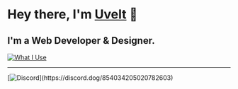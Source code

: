 # Hey there, I'm [Uvelt](https://uvelt.xyz) 👋

## I'm a Web Developer & Designer.
[![What I Use](https://skillicons.dev/icons?i=js,ts,html,css,vscode,tailwind,react,ps,pr,nextjs,figma)](https://uvelt.xyz)

<hr>

[![Discord](https://lanyard.cnrad.dev/api/225238995917864960?borderRadius=5px&idleMessage=Not%20Doing%20Anything&bg=a&animated=true;)](https://discord.dog/854034205020782603)
